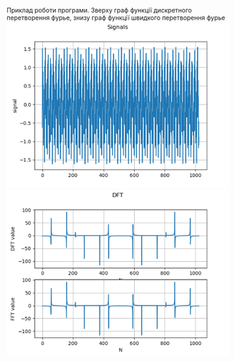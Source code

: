 Приклад роботи програми. Зверху граф функції дискретного перетворення фурье, знизу граф функції швидкого перетворення фурье
![Figure_1](Figure_1.png)
![Figure_2](Figure_2.png)
